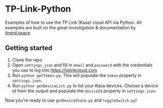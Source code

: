 # TP-Link-Python

Examples of how to use the TP Link (Kasa) cloud API via Python. All examples are built on the great investigation & documentation by [itnerd.space](https://itnerd.space/)

## Getting started

1. Clone the repo
2. Open `settings.json` and fill in `email` and `password` with the credentials you use to log into https://tplinkcloud.com
3. Run `python getToken.py`. This will populate the `token` property in `settings.json`.
4. Run `python getDeviceList.py` to list your Kasa devices. Choose a device id from the output and populate the `deviceId` property in `settings.json`.

Now you're ready to use `getDeviceState.py` and `toggleSwitch.py`!
